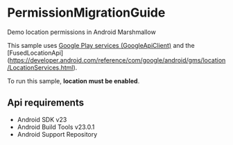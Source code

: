 # PermissionMigrationGuide
Demo location permissions in Android Marshmallow


This sample uses
[Google Play services (GoogleApiClient)](ihttps://developer.android.com/reference/com/google/android/gms/common/api/GoogleApiClient.html)
and the
[FusedLocationApi] (https://developer.android.com/reference/com/google/android/gms/location/LocationServices.html).

To run this sample, **location must be enabled**.


Api requirements
--------------

- Android SDK v23
- Android Build Tools v23.0.1
- Android Support Repository
